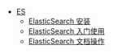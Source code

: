 * [ES](README.md)
    * [ElasticSearch 安装](document/ESInstall.md)
    * [ElasticSearch 入门使用](document/ESStarted.md)
    * [ElasticSearch 文档操作](document/ESDocument.md)